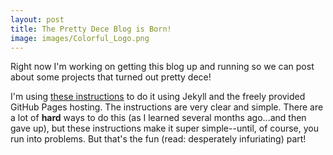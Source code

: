 ```yaml
---
layout: post
title: The Pretty Dece Blog is Born!
image: images/Colorful_Logo.png
---
```

Right now I'm working on getting this blog up and running so we can post about some projects that turned out pretty dece!

<!--more-->

I'm using <a href="http://www.smashingmagazine.com/2014/08/build-blog-jekyll-github-pages/" target="\_blank">these instructions</a> to do it using Jekyll and the freely provided GitHub Pages hosting. The instructions are very clear and simple. There are a lot of **hard** ways to do this (as I learned several months ago...and then gave up), but these instructions make it super simple--until, of course, you run into problems. But that's the fun (read: desperately infuriating) part!
